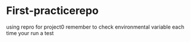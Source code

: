 # First-practicerepo
using repro for project0
remember to check environmental variable each time your run a test


